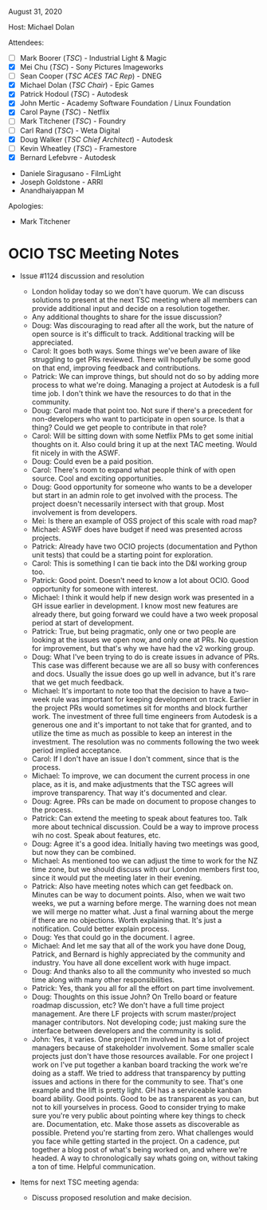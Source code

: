 <!-- SPDX-License-Identifier: CC-BY-4.0 -->
<!-- Copyright Contributors to the OpenColorIO Project. -->

August 31, 2020

Host: Michael Dolan

Attendees:
  * [ ] Mark Boorer (_TSC_) - Industrial Light & Magic
  * [X] Mei Chu (_TSC_) - Sony Pictures Imageworks
  * [ ] Sean Cooper (_TSC ACES TAC Rep_) - DNEG
  * [X] Michael Dolan (_TSC Chair_) - Epic Games
  * [X] Patrick Hodoul (_TSC_) - Autodesk
  * [X] John Mertic - Academy Software Foundation / Linux Foundation
  * [X] Carol Payne (_TSC_) - Netflix
  * [ ] Mark Titchener (_TSC_) - Foundry
  * [ ] Carl Rand (_TSC_) - Weta Digital
  * [X] Doug Walker (_TSC Chief Architect_) - Autodesk
  * [ ] Kevin Wheatley (_TSC_) - Framestore
  * [X] Bernard Lefebvre - Autodesk
  * Daniele Siragusano - FilmLight
  * Joseph Goldstone - ARRI
  * Anandhaiyappan M

Apologies:
  * Mark Titchener

# **OCIO TSC Meeting Notes**

* Issue #1124 discussion and resolution
    - London holiday today so we don't have quorum. We can discuss solutions to 
      present at the next TSC meeting where all members can provide additional 
      input and decide on a resolution together.
    - Any additional thoughts to share for the issue discussion?
    - Doug: Was discouraging to read after all the work, but the nature of open 
      source is it's difficult to track. Additional tracking will be 
      appreciated.
    - Carol: It goes both ways. Some things we've been aware of like struggling 
      to get PRs reviewed. There will hopefully be some good on that end, 
      improving feedback and contributions.
    - Patrick: We can improve things, but should not do so by adding more 
      process to what we're doing. Managing a project at Autodesk is a full 
      time job. I don't think we have the resources to do that in the 
      community.
    - Doug: Carol made that point too. Not sure if there's a precedent for 
      non-developers who want to participate in open source. Is that a thing? 
      Could we get people to contribute in that role?
    - Carol: Will be sitting down with some Netflix PMs to get some initial 
      thoughts on it. Also could bring it up at the next TAC meeting. Would fit 
      nicely in with the ASWF.
    - Doug: Could even be a paid position.
    - Carol: There's room to expand what people think of with open source. 
      Cool and exciting opportunities.
    - Doug: Good opportunity for someone who wants to be a developer but start 
      in an admin role to get involved with the process. The project doesn't 
      necessarily intersect with that group. Most involvement is from 
      developers.
    - Mei: Is there an example of OSS project of this scale with road map?
    - Michael: ASWF does have budget if need was presented across projects.
    - Patrick: Already have two OCIO projects (documentation and Python unit 
      tests) that could be a starting point for exploration.
    - Carol: This is something I can tie back into the D&I working group too.
    - Patrick: Good point. Doesn't need to know a lot about OCIO. Good 
      opportunity for someone with interest.
    - Michael: I think it would help if new design work was presented in a GH 
      issue earlier in development. I know most new features are already there,
      but going forward we could have a two week proposal period at start of 
      development.
    - Patrick: True, but being pragmatic, only one or two people are looking at 
      the issues we open now, and only one at PRs. No question for improvement, 
      but that's why we have had the v2 working group.
    - Doug: What I've been trying to do is create issues in advance of PRs. 
      This case was different because we are all so busy with conferences and 
      docs. Usually the issue does go up well in advance, but it's rare that we 
      get much feedback.
    - Michael: It's important to note too that the decision to have a two-week 
      rule was important for keeping development on track. Earlier in the 
      project PRs would sometimes sit for months and block further work. The 
      investment of three full time engineers from Autodesk is a generous one 
      and it's important to not take that for granted, and to utilize the 
      time as much as possible to keep an interest in the investment. The 
      resolution was no comments following the two week period implied 
      acceptance.
    - Carol: If I don't have an issue I don't comment, since that is the 
      process.
    - Michael: To improve, we can document the current process in one place, 
      as it is, and make adjustments that the TSC agrees will improve 
      transparency. That way it's documented and clear.
    - Doug: Agree. PRs can be made on document to propose changes to the 
      process.
    - Patrick: Can extend the meeting to speak about features too. Talk more 
      about technical discussion. Could be a way to improve process wih no 
      cost. Speak about features, etc.
    - Doug: Agree it's a good idea. Initially having two meetings was good, 
      but now they can be combined.
    - Michael: As mentioned too we can adjust the time to work for the NZ time 
      zone, but we should discuss with our London members first too, since it 
      would put the meeting later in their evening.
    - Patrick: Also have meeting notes which can get feedback on. Minutes can 
      be way to document points. Also, when we wait two weeks, we put a warning 
      before merge. The warning does not mean we will merge no matter what. 
      Just a final warning about the merge if there are no objections. Worth 
      explaining that. It's just a notification. Could better explain process.
    - Doug: Yes that could go in the document. I agree.
    - Michael: And let me say that all of the work you have done Doug, Patrick, 
      and Bernard is highly appreciated by the community and industry. You have 
      all done excellent work with huge impact.
    - Doug: And thanks also to all the community who invested so much time 
      along with many other responsibilities.
    - Patrick: Yes, thank you all for all the effort on part time involvement.
    - Doug: Thoughts on this issue John? On Trello board or feature roadmap 
      discussion, etc? We don't have a full time project management. Are there 
      LF projects with scrum master/project manager contributors. Not 
      developing code; just making sure the interface between developers and 
      the community is solid.
    - John: Yes, it varies. One project I'm involved in has a lot of project 
      managers because of stakeholder involvement. Some smaller scale projects 
      just don't have those resources available. For one project I work on I've 
      put together a kanban board tracking the work we're doing as a staff. We 
      tried to address that transparency by putting issues and actions in there 
      for the community to see. That's one example and the lift is pretty 
      light. GH has a serviceable kanban board ability. Good points. Good to be 
      as transparent as you can, but not to kill yourselves in process. Good to 
      consider trying to make sure you're very public about pointing where key 
      things to check are. Documentation, etc. Make those assets as 
      discoverable as possible. Pretend you're starting from zero. What 
      challenges would you face while getting started in the project. On a 
      cadence, put together a blog post of what's being worked on, and where 
      we're headed. A way to chronologically say whats going on, without taking 
      a ton of time. Helpful communication.

* Items for next TSC meeting agenda:
    - Discuss proposed resolution and make decision.
